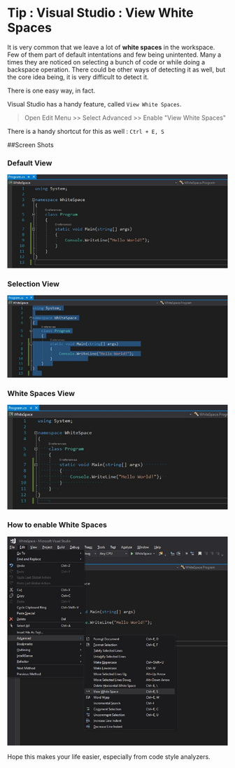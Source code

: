Tip : Visual Studio : View White Spaces
=================================

It is very common that we leave a lot of __white spaces__ in the workspace. Few of them part of default intentations and few being unintented.
Many a times they are noticed on selecting a bunch of code or while doing a backspace operation. There could be other ways of detecting it as well, but the core idea being, it is very difficult to detect it.

There is one easy way, in fact.

Visual Studio has a handy feature, called ```View White Spaces```.

> Open Edit Menu >> Select Advanced >> Enable "View White Spaces"

There is a handy shortcut for this as well : ```Ctrl + E, S```

##Screen Shots

### Default View
![Default View](https://github.com/ajalex-blog/blog.ajalex.com/blob/vs-white-spaces/VS%20White%20Spaces/Resources/Default%20Behavior.jpg?raw=true)

### Selection View
![Selection View](https://github.com/ajalex-blog/blog.ajalex.com/blob/vs-white-spaces/VS%20White%20Spaces/Resources/SelectedView.jpg?raw=true)

### White Spaces View
![White Spaces View](https://github.com/ajalex-blog/blog.ajalex.com/blob/vs-white-spaces/VS%20White%20Spaces/Resources/WithWhiteLineEnabled.jpg?raw=true)

### How to enable White Spaces
![Enable White Spaces](https://github.com/ajalex-blog/blog.ajalex.com/blob/vs-white-spaces/VS%20White%20Spaces/Resources/Menu.jpg?raw=true)

Hope this makes your life easier, especially from code style analyzers.
